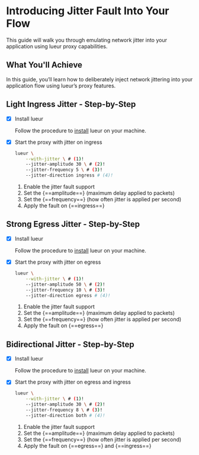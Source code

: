 # Introducing Jitter Fault Into Your Flow

This guide will walk you through emulating network jitter into your
application using lueur proxy capabilities.

## What You'll Achieve

In this guide, you’ll learn how to deliberately inject network jittering into
your application flow using lueur’s proxy features.

## Light Ingress Jitter - Step-by-Step

-   [X] Install lueur
    
    Follow the procedure to [install](../tutorials/install/) lueur on your
    machine.

-   [X] Start the proxy with jitter on ingress

    ```bash
    lueur \
        --with-jitter \ # (1)!
        --jitter-amplitude 30 \ # (2)!
        --jitter-frequency 5 \ # (3)!
        --jitter-direction ingress # (4)!
    ```

    1.  Enable the jitter fault support
    2.  Set the {==amplitude==} (maximum delay applied to packets)
    2.  Set the {==frequency==} (how often jitter is applied per second)
    3.  Apply the fault on {==ingress==}

## Strong Egress Jitter - Step-by-Step

-   [X] Install lueur
    
    Follow the procedure to [install](../tutorials/install/) lueur on your
    machine.

-   [X] Start the proxy with jitter on egress

    ```bash
    lueur \
        --with-jitter \ # (1)!
        --jitter-amplitude 50 \ # (2)!
        --jitter-frequency 10 \ # (3)!
        --jitter-direction egress # (4)!
    ```

    1.  Enable the jitter fault support
    2.  Set the {==amplitude==} (maximum delay applied to packets)
    2.  Set the {==frequency==} (how often jitter is applied per second)
    3.  Apply the fault on {==egress==}

## Bidirectional Jitter - Step-by-Step

-   [X] Install lueur
    
    Follow the procedure to [install](../tutorials/install/) lueur on your
    machine.

-   [X] Start the proxy with jitter on egress and ingress

    ```bash
    lueur \
        --with-jitter \ # (1)!
        --jitter-amplitude 30 \ # (2)!
        --jitter-frequency 8 \ # (3)!
        --jitter-direction both # (4)!
    ```

    1.  Enable the jitter fault support
    2.  Set the {==amplitude==} (maximum delay applied to packets)
    2.  Set the {==frequency==} (how often jitter is applied per second)
    3.  Apply the fault on {==egress==} and {==ingress==}
